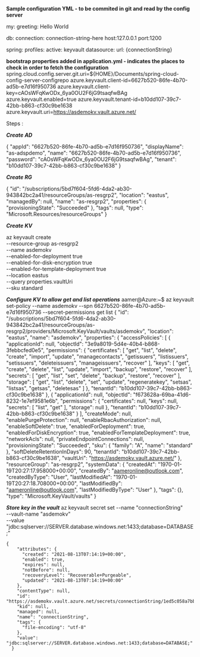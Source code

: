 **Sample configuration YML - to be commited in git and read by the config server**


my:
 greeting: Hello World

db:
 connection: connection-string-here
 host:127.0.0.1
 port:1200

spring:
 profiles:
  active: keyvault
 datasource:
  url: {connectionString}

**bootstrap properties added in application.yml - indicates the places to check in order to fetch the configuration**
  spring.cloud.config.server.git.uri=${HOME}/Documents/spring-cloud-config-server-configrepo
  azure.keyvault.client-id=6627b520-86fe-4b70-ad5b-e7d16f950736
  azure.keyvault.client-key=cAOsWFqKwODx_6ya0OU2F6jG9tsaqfwBAg
  azure.keyvault.enabled=true
  azure.keyvault.tenant-id=b10dd107-39c7-42bb-b863-cf30c9be1638
  azure.keyvault.uri=https://asdemokv.vault.azure.net/


Steps : 

**_Create AD_**

  {
    "appId": "6627b520-86fe-4b70-ad5b-e7d16f950736",
    "displayName": "as-adspdemo",
    "name": "6627b520-86fe-4b70-ad5b-e7d16f950736",
    "password": "cAOsWFqKwODx_6ya0OU2F6jG9tsaqfwBAg",
    "tenant": "b10dd107-39c7-42bb-b863-cf30c9be1638"
  }


**_Create RG_**

  {
  "id": "/subscriptions/5bd7f604-5fd6-4da2-ab30-943842bc2a41/resourceGroups/as-resgrp2",
  "location": "eastus",
  "managedBy": null,
  "name": "as-resgrp2",
  "properties": {
    "provisioningState": "Succeeded"
  },
  "tags": null,
  "type": "Microsoft.Resources/resourceGroups"
}  


**_Create KV_**

az keyvault create \
    --resource-group as-resgrp2 \
    --name asdemokv \
    --enabled-for-deployment true \
    --enabled-for-disk-encryption true \
    --enabled-for-template-deployment true \
    --location eastus \
    --query properties.vaultUri \
    --sku standard

**_Configure KV to allow get and list operations_**
aamer@Azure:~$ az keyvault set-policy --name asdemokv --spn 6627b520-86fe-4b70-ad5b-e7d16f950736 --secret-permissions get list
    {
      "id": "/subscriptions/5bd7f604-5fd6-4da2-ab30-943842bc2a41/resourceGroups/as-resgrp2/providers/Microsoft.KeyVault/vaults/asdemokv",
      "location": "eastus",
      "name": "asdemokv",
      "properties": {
        "accessPolicies": [
          {
            "applicationId": null,
            "objectId": "3e9a8019-5d4e-40b4-b868-3febbcfed0e5",
            "permissions": {
              "certificates": [
                "get",
                "list",
                "delete",
                "create",
                "import",
                "update",
                "managecontacts",
                "getissuers",
                "listissuers",
                "setissuers",
                "deleteissuers",
                "manageissuers",
                "recover"
              ],
              "keys": [
                "get",
                "create",
                "delete",
                "list",
                "update",
                "import",
                "backup",
                "restore",
                "recover"
              ],
              "secrets": [
                "get",
                "list",
                "set",
                "delete",
                "backup",
                "restore",
                "recover"
              ],
              "storage": [
                "get",
                "list",
                "delete",
                "set",
                "update",
                "regeneratekey",
                "setsas",
                "listsas",
                "getsas",
                "deletesas"
              ]
            },
            "tenantId": "b10dd107-39c7-42bb-b863-cf30c9be1638"
          },
          {
            "applicationId": null,
            "objectId": "f673628a-69ba-41d6-8232-1e7ef9581e6b",
            "permissions": {
              "certificates": null,
              "keys": null,
              "secrets": [
                "list",
                "get"
              ],
              "storage": null
            },
            "tenantId": "b10dd107-39c7-42bb-b863-cf30c9be1638"
          }
        ],
        "createMode": null,
        "enablePurgeProtection": null,
        "enableRbacAuthorization": null,
        "enableSoftDelete": true,
        "enabledForDeployment": true,
        "enabledForDiskEncryption": true,
        "enabledForTemplateDeployment": true,
        "networkAcls": null,
        "privateEndpointConnections": null,
        "provisioningState": "Succeeded",
        "sku": {
          "family": "A",
          "name": "standard"
        },
        "softDeleteRetentionInDays": 90,
        "tenantId": "b10dd107-39c7-42bb-b863-cf30c9be1638",
        "vaultUri": "https://asdemokv.vault.azure.net/"
      },
      "resourceGroup": "as-resgrp2",
      "systemData": {
        "createdAt": "1970-01-19T20:27:17.958000+00:00",
        "createdBy": "aameronline@outlook.com",
        "createdByType": "User",
        "lastModifiedAt": "1970-01-19T20:27:18.708000+00:00",
        "lastModifiedBy": "aameronline@outlook.com",
        "lastModifiedByType": "User"
      },
      "tags": {},
      "type": "Microsoft.KeyVault/vaults"
    }  


**_Store key in the vault_**
    az keyvault secret set --name "connectionString" \
      --vault-name "asdemokv" \
      --value "jdbc:sqlserver://SERVER.database.windows.net:1433;database=DATABASE;"

    {
        "attributes": {
          "created": "2021-08-13T07:14:19+00:00",
          "enabled": true,
          "expires": null,
          "notBefore": null,
          "recoveryLevel": "Recoverable+Purgeable",
          "updated": "2021-08-13T07:14:19+00:00"
        },
        "contentType": null,
        "id": "https://asdemokv.vault.azure.net/secrets/connectionString/1ed5c058a7bb4ad7bb7c94fedfb6d390",
        "kid": null,
        "managed": null,
        "name": "connectionString",
        "tags": {
          "file-encoding": "utf-8"
        },
        "value": "jdbc:sqlserver://SERVER.database.windows.net:1433;database=DATABASE;"
      }  
